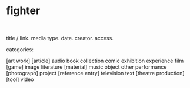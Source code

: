# fighter



<a href="" target="_blank"> </a> <br>


title / link. media type. date. creator. access.


categories:

[art work]
[article]
audio
book
collection
comic
exhibition
experience
film
[game]
image
literature
[material]
music
object
other
performance
[photograph]
project
[reference entry]
television
text
[theatre production]
[tool]
video
